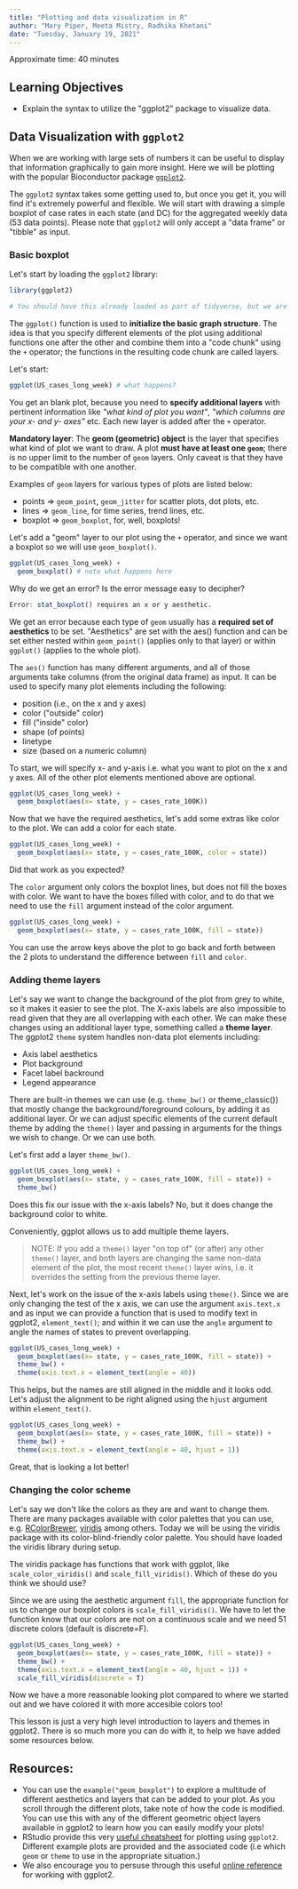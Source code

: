 ```yaml
---
title: "Plotting and data visualization in R"
author: "Mary Piper, Meeta Mistry, Radhika Khetani"
date: "Tuesday, January 19, 2021"
---
```


Approximate time: 40 minutes

## Learning Objectives 

* Explain the syntax to utilize the "ggplot2" package to visualize data.

## Data Visualization with `ggplot2`

When we are working with large sets of numbers it can be useful to display that information graphically to gain more insight. Here we will be plotting with the popular Bioconductor package [`ggplot2`](http://docs.ggplot2.org/).

The `ggplot2` syntax takes some getting used to, but once you get it, you will find it's extremely powerful and flexible. We will start with drawing a simple boxplot of case rates in each state (and DC) for the aggregated weekly data (53 data points). Please note that `ggplot2` will only accept a "data frame" or "tibble" as input.

### Basic boxplot

Let's start by loading the `ggplot2` library:

```r
library(ggplot2)

# You should have this already loaded as part of tidyverse, but we are reloading it to be certain
```

The `ggplot()` function is used to **initialize the basic graph structure**. The idea is that you specify different elements of the plot using additional functions one after the other and combine them into a "code chunk" using the `+` operator; the functions in the resulting code chunk are called layers.

Let's start: 

```r
ggplot(US_cases_long_week) # what happens? 
```

You get an blank plot, because you need to **specify additional layers** with pertinent information like *"what kind of plot you want"*, *"which columns are your x- and y- axes"* etc. Each new layer is added after the `+` operator.

**Mandatory layer**: The **geom (geometric) object** is the layer that specifies what kind of plot we want to draw. A plot **must have at least one `geom`**; there is no upper limit to the number of `geom` layers. Only caveat is that they have to be compatible with one another. 

Examples of `geom` layers for various types of plots are listed below:

* points => `geom_point`, `geom_jitter` for scatter plots, dot plots, etc.
* lines => `geom_line`, for time series, trend lines, etc.
* boxplot => `geom_boxplot`, for, well, boxplots!

Let's add a "geom" layer to our plot using the `+` operator, and since we want a boxplot so we will use `geom_boxplot()`.

```r
ggplot(US_cases_long_week) +
  geom_boxplot() # note what happens here
```

Why do we get an error? Is the error message easy to decipher?

```r
Error: stat_boxplot() requires an x or y aesthetic.
```

We get an error because each type of `geom` usually has a **required set of aesthetics** to be set. "Aesthetics" are set with the aes() function and can be set either nested within `geom_point()` (applies only to that layer) or within `ggplot()` (applies to the whole plot).

The `aes()` function has many different arguments, and all of those arguments take columns (from the original data frame) as input. It can be used to specify many plot elements including the following:

* position (i.e., on the x and y axes)
* color ("outside" color)
* fill ("inside" color) 
* shape (of points)
* linetype
* size (based on a numeric column)

To start, we will specify x- and y-axis i.e. what you want to plot on the x and y axes. All of the other plot elements mentioned above are optional.

```r
ggplot(US_cases_long_week) +
  geom_boxplot(aes(x= state, y = cases_rate_100K))
```

Now that we have the required aesthetics, let's add some extras like color to the plot. We can add a color for each state.

```r
ggplot(US_cases_long_week) +
  geom_boxplot(aes(x= state, y = cases_rate_100K, color = state))
```

Did that work as you expected? 

The `color` argument only colors the boxplot lines, but does not fill the boxes with color. We want to have the boxes filled with color, and to do that we need to use the `fill` argument instead of the color argument.

```r
ggplot(US_cases_long_week) +
  geom_boxplot(aes(x= state, y = cases_rate_100K, fill = state))
```

You can use the arrow keys above the plot to go back and forth between the 2 plots to understand the difference between `fill` and `color`.

### Adding theme layers

Let's say we want to change the background of the plot from grey to white, so it makes it easier to see the plot. The X-axis labels are also impossible to read given that they are all overlapping with each other. We can make these changes using an additional layer type, something called a **theme layer**. The ggplot2 `theme` system handles non-data plot elements including:

* Axis label aesthetics
* Plot background
* Facet label backround
* Legend appearance

There are built-in themes we can use (e.g. `theme_bw()` or theme_classic()) that mostly change the background/foreground colours, by adding it as additional layer. Or we can adjust specific elements of the current default theme by adding the `theme()` layer and passing in arguments for the things we wish to change. Or we can use both.

Let's first add a layer `theme_bw()`. 

```r
ggplot(US_cases_long_week) +
  geom_boxplot(aes(x= state, y = cases_rate_100K, fill = state)) +
  theme_bw()
```

Does this fix our issue with the x-axis labels? No, but it does change the background color to white.

Conveniently, ggplot allows us to add multiple theme layers.

> NOTE: If you add a `theme()` layer "on top of" (or after) any other `theme()` layer, and both layers are changing the same non-data element of the plot, the most recent `theme()` layer wins, i.e. it overrides the setting from the previous theme layer.

Next, let's work on the issue of the x-axis labels using `theme()`. Since we are only changing the test of the x axis, we can use the argument `axis.text.x` and as input we can provide a function that is used to modify text in ggplot2, `element_text()`; and within it we can use the `angle` argument to angle the names of states to prevent overlapping.

```r
ggplot(US_cases_long_week) +
  geom_boxplot(aes(x= state, y = cases_rate_100K, fill = state)) +
  theme_bw() +
  theme(axis.text.x = element_text(angle = 40))
```

This helps, but the names are still aligned in the middle and it looks odd. Let's adjust the alignment to be right aligned using the `hjust` argument within `element_text()`.

```r
ggplot(US_cases_long_week) +
  geom_boxplot(aes(x= state, y = cases_rate_100K, fill = state)) +
  theme_bw() +
  theme(axis.text.x = element_text(angle = 40, hjust = 1))
```

Great, that is looking a lot better!

### Changing the color scheme

Let's say we don't like the colors as they are and want to change them. There are many packages available with color palettes that you can use, e.g. [RColorBrewer](https://www.r-graph-gallery.com/38-rcolorbrewers-palettes.html), [viridis](https://cran.r-project.org/web/packages/viridis/vignettes/intro-to-viridis.html) among others. Today we will be using the viridis package with its color-blind-friendly color palette. You should have loaded the viridis library during setup.

The viridis package has functions that work with ggplot, like `scale_color_viridis()` and `scale_fill_viridis()`. Which of these do you think we should use?

Since we are using the aesthetic argument `fill`, the appropriate function for us to change our boxplot colors is `scale_fill_viridis()`. We have to let the function know that our colors are not on a continuous scale and we need 51 discrete colors (default is discrete=F). 

```r
ggplot(US_cases_long_week) +
  geom_boxplot(aes(x= state, y = cases_rate_100K, fill = state)) +
  theme_bw() +
  theme(axis.text.x = element_text(angle = 40, hjust = 1)) +
  scale_fill_viridis(discrete = T)
```

Now we have a more reasonable looking plot compared to where we started out and we have colored it with more accesible colors too!

This lesson is just a very high level introduction to layers and themes in ggplot2. There is so much more you can do with it, to help we have added some resources below.

## Resources:
* You can use the `example("geom_boxplot")` to explore a multitude of different aesthetics and layers that can be added to your plot. As you scroll through the different plots, take note of how the code is modified. You can use this with any of the different geometric object layers available in ggplot2 to learn how you can easily modify your plots! 
* RStudio provide this very [useful cheatsheet](https://www.rstudio.com/wp-content/uploads/2016/11/ggplot2-cheatsheet-2.1.pdf) for plotting using `ggplot2`. Different example plots are provided and the associated code (i.e which `geom` or `theme` to use in the appropriate situation.) 
* We also encourage you to persuse through this useful [online reference](https://ggplot2.tidyverse.org/reference/) for working with ggplot2.
